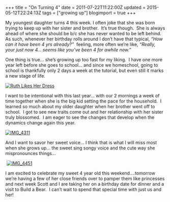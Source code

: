 +++
title = "On Turning 4"
date = 2011-07-22T11:22:00Z
updated = 2015-05-12T22:24:13Z
tags = ["growing up"]
blogimport = true 
+++

My youngest daughter turns 4 this week. I often joke that she was born trying to keep up with her sister and brother.&#160; It’s true though.&#160; She is always ahead of where she should be b/c she has never wanted to be left behind.&#160; As such, whenever her birthday rolls around I don’t have that typical, _“How can it have been 4 yrs already?”_&#160; feeling, more often we’re like, _“Really, your just now 4… seems like you’ve been 4 for awhile now.”_&#160; 

One thing is true… she’s growing up too fast for my liking.&#160; I have one more year left before she goes to school… and since we homeschool, going to school is thankfully only 2 days a week at the tutorial, but even still it marks a new stage of life.&#160; 

[![Ruth Likes Her Dress](https://latc.s3.amazonaws.com/wp-content/uploads/2011/07/Ruth-Likes-Her-Dress.jpg "Ruth Likes Her Dress")](https://latc.s3.amazonaws.com/wp-content/uploads/2011/07/Ruth-Likes-Her-Dress.jpg)

I want to be intentional with this last year… with our 2 mornings a week of time together when she is the big kid setting the pace for the household.&#160; I learned so much about my older daughter when her brother went off to school.&#160; I got to see new traits come out and her relationship with her sister truly blossomed.&#160; I am eager to see the changes that develop when the dynamics change again this year.&#160; 

[![IMG_4311](https://latc.s3.amazonaws.com/wp-content/uploads/2011/07/IMG_4311.jpg "IMG_4311")](https://latc.s3.amazonaws.com/wp-content/uploads/2011/07/IMG_4311.jpg)

And I want to savor her sweet voice… I think that is what I will miss most when she grows up… the sweet sing songy voice and the cute way she mispronounces things…

&#160;[![IMG_4451](https://latc.s3.amazonaws.com/wp-content/uploads/2011/07/IMG_4451.jpg "IMG_4451")](https://latc.s3.amazonaws.com/wp-content/uploads/2011/07/IMG_4451.jpg)

I am excited to celebrate my sweet 4 year old this weekend….tomorrow we’re having a few of her close friends over to pamper them like princesses and next week Scott and I are taking her on a birthday date for dinner and a visit to Build a Bear.&#160; I can’t wait to spend that special time with just us and her!&#160; 
